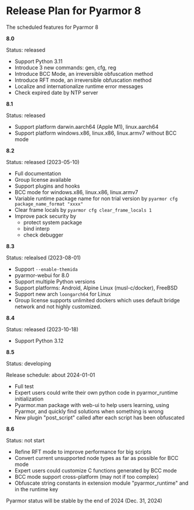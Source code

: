 # Release Plan for Pyarmor 8

The scheduled features for Pyarmor 8

**8.0**

Status: released

- Support Python 3.11
- Introduce 3 new commands: gen, cfg, reg
- Introduce BCC Mode, an irreversible obfuscation method
- Introduce RFT mode, an irreversible obfuscation method
- Localize and internationalize runtime error messages
- Check expired date by NTP server

**8.1**

Status: released

- Support platform darwin.aarch64 (Apple M1), linux.aarch64
- Support platform windows.x86, linux.x86, linux.armv7 without BCC mode

**8.2**

Status: released (2023-05-10)

- Full documentation
- Group license available
- Support plugins and hooks
- BCC mode for windows.x86, linux.x86, linux.armv7
- Variable runtime package name for non trial version by `pyarmor cfg package_name_format "xxxx"`
- Clear frame locals by `pyarmor cfg clear_frame_locals 1`
- Improve pack security by
  - protect system package
  - bind interp
  - check debugger

**8.3**

Status: relealsed (2023-08-01)

- Support `--enable-themida`
- pyarmor-webui for 8.0
- Support multiple Python versions
- Support platforms: Android, Alpine Linux (musl-c/docker), FreeBSD
- Support new arch `loongarch64` for Linux
- Group license supports unlimited dockers which uses default bridge network and not highly customized.

**8.4**

Status: released (2023-10-18)

- Support Python 3.12

**8.5**

Status: developing

Release schedule: about 2024-01-01

- Full test
- Expert users could write their own python code in pyarmor_runtime initialization
- Pyarmor.man package with web-ui to help users learning, using Pyarmor, and quickly find solutions when something is wrong
- New plugin "post_script" called after each script has been obfuscated

**8.6**

Status: not start

- Refine RFT mode to improve performance for big scripts
- Convert current unsupported node types as far as possible for BCC mode
- Expert users could customize C functions generated by BCC mode
- BCC mode support cross-platform (may not if too complex)
- Obfuscate string constants in extension module "pyarmor_runtime" and in the runtime key

Pyarmor status will be stable by the end of 2024 (Dec. 31, 2024)
